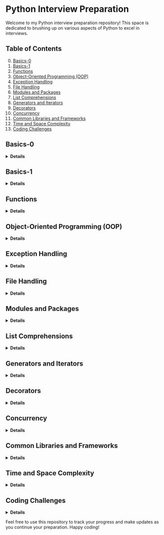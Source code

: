 # Python Interview Preparation

Welcome to my Python interview preparation repository! This space is dedicated to brushing up on various aspects of Python to excel in interviews.

## Table of Contents
0. [Basics-0](#basics-0)
1. [Basics-1](#basics-1)
2. [Functions](#functions)
3. [Object-Oriented Programming (OOP)](#object-oriented-programming-oop)
4. [Exception Handling](#exception-handling)
5. [File Handling](#file-handling)
6. [Modules and Packages](#modules-and-packages)
7. [List Comprehensions](#list-comprehensions)
8. [Generators and Iterators](#generators-and-iterators)
9. [Decorators](#decorators)
10. [Concurrency](#concurrency)
11. [Common Libraries and Frameworks](#common-libraries-and-frameworks)
12. [Time and Space Complexity](#time-and-space-complexity)
13. [Coding Challenges](#coding-challenges)

## Basics-0
<details>
<summary><strong> Details </strong></summary>

### What is Python, and how is it different from other programming languages :grey_question:

:point_right: **Answer:** Python is a high-level, interpreted programming language known for its <ins>readability</ins> and <ins>simplicity</ins>. It emphasizes code readability and allows programmers to express concepts in fewer lines of code than might be possible in languages such as C++ or Java. <ins>Python supports multiple programming paradigms, including procedural, object-oriented, and [functional programming](https://en.wikipedia.org/wiki/Functional_programming).</ins>

### Explain the differences between Python 2 and Python 3.

**Answer:** Python 2 and Python 3 are two major versions of the Python programming language. Python 3 was introduced as an upgrade to Python 2 with some significant changes to improve consistency and eliminate redundancy. Key differences include changes to print syntax (print is a function in Python 3), Unicode support, integer division, and various library updates. Python 2 reached its end of life on January 1, 2020, and developers are encouraged to use Python 3 for all new projects.

### What are the main features of Python?

**Answer:** Python has several key features:

- **Readability:** Python's syntax is clear and readable, making it an excellent language for beginners.
- **Versatility:** Python supports both procedural and object-oriented programming paradigms.
- **Interpretation:** It is an <ins>interpreted language</ins>, which means code execution occurs line by line.
- **Dynamic typing:** <ins>Variables are dynamically typed</ins, allowing flexibility.
- **Extensive libraries:** Python has a rich standard library and numerous third-party libraries, facilitating diverse applications.
- **Community support:** Python has a large, active community contributing to its development and providing support.

### What are the different data types in Python?

**Answer:** Python has various data types, including int (integer), str (string), float (floating-point), tuple, list, dict (dictionary), and bool (boolean).

### What is the output of (0, 1, 2, 3, (4, 5, 6), 7, 8, 9)[::2]

**Answer:** (0, 2, (4, 5, 6), 8) Certainly, the annotation [::2] is a slicing notation in Python that allows extracting a subsequence from a sequence (such as a list or tuple) by specifying three parameters separated by colons. The general form is start:stop:step, where: 
- start represents the starting index (inclusive).
- stop represents the ending index (exclusive).
- step represents the step or increment between selected elements.

### What is the output of (10, 20, 30, 40, 50)[::-2]?

**Answer:** (50, 30, 10). The notation [::-2] reverses the tuple and returns every second element. The [::-2] slice notation means to start from the end and move backwards by 2 steps. In this case, it starts from the end of the tuple and selects every second element moving towards the beginning.

### Output of l_numbers=[[]]*5, l_numbers[0].append(1)?

**Answer:** _l_numbers_ will be equal to [[1], [1], [1], [1], [1]]. When you multiply a list by a number, you get a list of references to the same elements. So, modifying one of them reflects on all.

### What is the difference between == and is in Python?

**Answer:** _==_ is a comparison operator that checks <ins>equality</ins> between the values of two objects.
_is_ is an identity operator that checks whether two variables <ins>refer to the same object in memory</ins>.


### What is the purpose of the single underscore “_” variable in Python?

**Answer:** In Python, the single underscore (_) has several conventional uses, and its purpose can depend on the context in which it is used. Here are some common cases: 
i) Placeholder for Unused Variables 
ii) Last Expression in an Interactive Interpreter
ii) "I don't care" in Unpacking ->  _, _, result = some_function_returning_a_tuple()

### Explain the concept behind dictionary in Python

**Answer:** In Python, a dictionary is a data structure that stores a collection of key-value pairs. Each key in a dictionary must be unique. You cannot have duplicate keys; if you try to use the same key more than once, the new value will overwrite the previous one.
Keys must be of a type that is <ins>immutable</ins>, meaning they cannot be changed after creation (e.g. you cannot use a list as key). Common examples of immutable types for keys include strings, numbers, and tuples.
Values in a dictionary can be of any data type, including numbers, strings, lists, or even other dictionaries (also mixed).
<ins>Dictionaries are mutable.</ins> Dictionaries provide fast and efficient lookups. 

### Difference between an expression and a statement in Python

**Answer:** A _statement_ is a complete line of code that performs an action. It's an executable unit that can include assignments, function calls, loops, conditionals, etc.
An _expression_ is any part of the code that evaluates to a value. It can be a combination of variables, operators, and function calls. 
An expression can also be a statement if it stands alone as a complete line of code. In some languages, expressions and statements are distinct, but in Python, many expressions can be used as statements.


### Difference between an array and list

**Answer:** 

1. **Data Type:**
   - **List:** Holds elements of different data types.
   - **Array:** Typically holds elements of the same data type.

2. **Memory Efficiency:**
   - **List:** More memory-efficient but less space-efficient.
   - **Array:** More space-efficient due to contiguous memory.

3. **Operations:**
   - **List:** Versatile with many built-in methods.
   - **Array:** Fewer built-in methods; specialized libraries like NumPy enhance functionality.

4. **Usage:**
   - **List:** General-purpose data storage and manipulation.
   - **Array:** Common in mathematical and scientific computations.

5. **Mutability:**
   - **List:** Mutable; elements can be changed after creation.
   - **Array:** Core arrays are mutable; NumPy arrays can be mutable or immutable.

In summary, lists offer flexibility, while arrays are more specialized for certain tasks, especially in scientific computing.


#### Data Types

- Understanding and working with various data types:
  ```python
  # Example
  num = 42
  name = "John"
  coordinates = (10.5, 20.0)
  
  # Everything from numbers, lists, strings, functions and classes are python objects.
  ```

#### Operators

- Utilizing operators for arithmetic, comparison, logical operations:
  ```python
  # Example
  result = 10 + 5  # Addition
  is_equal = (3 == 3)  # Comparison
  logical_result = True and False  # Logical AND
  ```

#### Variables

- Declaring and using variables to store values:
  ```python
  # Example
  age = 30
  message = f"My age is {age}."
  ```

#### Control Flow

- Implementing control flow structures such as if statements, loops:
  ```python
  # Example
  age = 30
  if age >= 18:
      print("You are an adult.")
  else:
      print("You are a minor.")
  
  # Loop example
  for i in range(5):
      print(i)
  ```

more examples in the file code/basics_0.py  

</details>

## Basics-1
<details>
<summary><strong> Details </strong></summary>

### What is mutable and immutable objects/data types in Python?

**Answer:** Mutation generally refers to 'change'. So when we say that an object is mutable or immutable we meant to say that the value of object can/cannot change.
When an object is created in Python, it is assigned a _type_ and an _id_. <ins> An object/data type is mutable if with the same id, the value of the object changes after the object is created. </ins>
**Mutable objects** in Python -- Objects that can change after creation. Lists, byte arrays, sets, and dictionaries.
**Immutable objects** in Python -- Numeric data types, strings, bytes, frozen sets, and tuples.


### What is the difference between list and tuples in Python?

**Answer:**
**Mutability** list is mutable and tuple is immutable. 
**Syntax definition**,
**Performance** List: Slower due to mutability and Tuple: Faster due to immutability
**Memory Consumption** List: Consumes more memory and  Tuple: More memory-efficient

### How is memory managed in Python?

**Answer:** Memory in Python is managed using a private heap space. The Python Memory Manager handles the allocation and deallocation of memory for objects. Garbage collection is employed to reclaim memory from unused objects.


### Explain shallow and deep copy in Python

**Answer:** In Python, a shallow copy creates a new object but does not clone nested objects. A deep copy, on the other hand, creates a new object and recursively clones all nested objects.


### Why Python generates a .pyc file even when it is an interpreted language?

**Answer:**# Python is both interpreted and compiled. When a .py file is executed, 
it goes through a compilation process called bytecode compilation.
The generated bytecode is platform-independent and stored in .pyc files to improve execution speed on subsequent runs.
.pyc files contain the compiled version of the Python source code, making it faster to load and execute.
When a .py file is imported, Python checks if a corresponding .pyc file exists and is newer. 
If not, it compiles the .py file into .pyc.

### How private varibles are declared in Python?

**Answer:** Python does not have anything called private member however by convention two underscore before a variable or function makes it private.

### Can _set_ have lists as elements?

**Answer:** No, a set in Python cannot have lists as elements. Sets are designed <ins> to store unique and immutable elements. </ins> Since lists are mutable (meaning their contents can be changed after they are created), they cannot be used as elements in a set.


</details>

## Functions
<details>
<summary><strong> Details </strong></summary>

### Explain briefly about lambda() and map() functions. 

**Answer:** <ins>Lambda()</ins> function mainly used to create a function without a name, 
it can receive any number of arguments, but can only have one expression.

<ins>Map()</ins> function takes a function and a list as input. 
Map() performs an operation on the entire list and return the result in a new list
(see example on functions.py).

### Difference between a class variable and instance variable.

**Answer:** In Python, class variables are shared among all instances of a class and have a global scope within the class.
Instance variables, declared with "self" inside methods or the constructor, 
are specific to each instance and have a local scope within that instance (see example on basics_1.py).

</details>

## Object-Oriented Programming (OOP)
<details>
<summary><strong> Details </strong></summary>

### What is monkey patching? How to use it in Python?

**Answer:** Monkey patching refers to dynamically modifying or extending a module or class at runtime, 
typically to alter behavior or add features (see example on object_oriented_programming.py).


### What is the difference between staticmethod and classmethod?

**Answer:** The key difference lies in how they are bound to the class. `staticmethod` is bound to the class and takes no special first argument, 
while `classmethod` is bound to the class and takes the class as its first argument (see example on object_oriented_programming.py).


### Explain Singleton class and its uses?

**Answer:** A Singleton class ensures that only one instance of the class is created and provides a global point of access to that instance. 
It is often used when exactly one object is needed for coordination or to control actions (see example on object_oriented_programming.py).

### Explain Meta Classes in Python. 

**Answer:** Meta-classes in Python are classes that define the behavior of other classes, 
commonly known as class factories. They allow customization and modification of class creation, 
often used to enforce coding standards or add specific behaviors to classes (see example on object_oriented_programming.py).

### Explain Abstract Classes and its uses.

**Answer:** Abstract classes in Python are classes that cannot be instantiated and typically include abstract methods 
that must be implemented by their subclasses. 
They serve as a blueprint for other classes and ensure that certain methods are implemented by concrete classes (see example on object_oriented_programming.py).


# Explain object creation process in detail. Which method is called first?

**Answer:** During object creation in Python, the class is defined with its attributes and methods. 
Memory is allocated for the object. Optionally, the __new__ method is called to create and return the object. 
Subsequently, the __init__ method is invoked to initialize the object's attributes.


### Explain inheritance in Python.

**Answer:** <ins>Inheritance</ins> is a fundamental concept in object-oriented programming (OOP) that allows a class 
(subclass or derived class) to inherit attributes and methods from another class (base class or parent class). 
This promotes code reuse and the creation of a hierarchy of classes.

### What is MRO in Python? How does it work?

**Answer:** <ins>MRO stands for Method Resolution Order</ins> in Python. It is a mechanism that determines the order in which 
classes are searched when looking for a method in a class hierarchy. 
This becomes particularly important in the context of multiple inheritance, where a class can inherit from 
multiple parent classes.

</details>

## Exception Handling
<details>
<summary><strong> Details </strong></summary>

### Explain exception handling in Python.

**Answer:** Exception handling in Python is a way to deal with errors during program execution. 
When an <ins>error</ins> occurs, it disrupts the normal flow, and to prevent crashes, 
we use <ins>try</ins>, <ins>except</ins>, and <ins>finally</ins> blocks (see example on exception_handling.py).

### Is there a sequence in defining exceptions in except block for exception handling?

**Answer:** Yes, there is a sequence when defining exceptions in the <ins>except</ins> block for exception handling in Python. 
The order matters. The <ins>except</ins> blocks are evaluated from top to bottom, 
and the first block that matches the raised exception is executed. 

</details>

## File Handling
<details>
<summary><strong> Details </strong></summary>

### How would you load large data file in Python?

**Answer:** Read the file in smaller chunks rather than loading the entire file into memory at once.
If dealing with tabular data, use the Pandas library with the <ins>chunksize</ins> parameter to read data in chunks.
Alternatively, consider using the Dask library, which enables working with datasets larger than memory by parallelizing operations.

</details>

## Modules and Packages
<details>
<summary><strong> Details </strong></summary>

### What's the difference between a Python module and a Python package?

**Answer:** A module is a single Python file, while a package is a collection of modules organized in a directory structure. 
Packages provide a way to structure and organize related functionality in a more hierarchical and systematic manner. 
It contains an additional __init__.py file, which signifies that the directory should be treated as a package.
Packages help manage larger codebases by grouping related functionality.

</details>

## List Comprehensions
<details>
<summary><strong> Details </strong></summary>

### Which is faster, list comprehension or for loop?

**Answer:** In general, list comprehensions are often faster than traditional for loops in Python. 
List comprehensions are a more concise and optimized way to create lists.

</details>

## Generators and Iterators
<details>
<summary><strong> Details </strong></summary>

### Explain Generators and use case of it.

**Answer:** Generators in Python are a way to create iterators in a more memory-efficient and lazy-evaluation manner. 
Unlike lists, which store all elements in memory at once, generators produce values on-the-fly as needed.
Created using functions with the `yield` keyword. Preserve the state between calls. Only produce values when requested.
Suitable for iterating over large datasets without loading everything into memory.
Generators can represent infinite sequences, such as streaming data or mathematical sequences
(see example on generators_iterators.py). 


### What is an iterator? How is iterator is different from a generator?

**Answer:** An iterator in Python is an object that implements the methods __iter__() and __next__(). 
The __iter__() method returns the iterator object itself, and the __next__() method returns the next value from the iterator. 
When there are no more items to return, the __next__() method should raise the StopIteration exception.
<ins>A generator, on the other hand, is a special type of iterator.</ins>
It is created using a function with the yield keyword. 
The yield statement not only returns a value to the caller but also preserves the state of the function.
The function is paused at the yield statement, and the next time next() is called, it resumes execution from that point.
Iterators may need to manually maintain and update their state.  Generators automatically maintain their state between calls using the yield statement.
Iterators may require more memory as they need to store the entire state explicitly. Generators are memory-efficient because they produce values on-the-fly and maintain their state implicitly.


</details>

## Decorators
<details>
<summary><strong> Details </strong></summary>

### Explain a Decorator in Python. 
**Answer:** A decorator in Python is a design pattern that allows you to extend or modify the behavior 
of functions or methods without modifying their actual code.
A decorator is a function that takes another function as an argument and extends the behavior of the latter function.
Python has several built-in decorators, such as @property, @staticmethod, and @classmethod, 
which are used for specific purposes in classes (see example on decorators.py).


### Explain Closures in Python.

**Answer:** The closures in Python provide a powerful way to create functions with persistent state and encapsulation, 
enhancing modularity and supporting advanced programming patterns.
Closures involve nested functions, 
where one function (the inner function) is defined inside another function (the outer function). 
The inner function has access to the variables of the outer function, even after the outer function has finished execution.

### How to make a chain of function decorators?

**Answer:** To create a chain of function decorators in Python, you can apply multiple decorators to a single function
by stacking them using the @decorator syntax. Decorators are applied in the order they appear, from bottom to top. 
Each decorator modifies the behavior of the function sequentially (see example on decorators.py).


</details>

## Concurrency
<details>
<summary><strong> Details </strong></summary>

### Explain threading in Python. 

**Answer:** Threading in Python refers to the concurrent execution of threads, which are smaller units of a process 
that shares the same memory space with other threads in a process.
Threads allow a program to execute multiple operations concurrently, making it useful for tasks that can be performed 
independently. Python provides a `threading` module to work with threads.
The threading module in Python provides a high-level interface for creating and managing threads (see example on concurrency.py).

### What is a global interpreter lock (GIL)?

**Answer:** The Global Interpreter Lock (GIL) in CPython ensures that only one thread can run Python code at a time in a process. 
This affects the performance of multithreading, especially in tasks that use a lot of CPU. 
The GIL simplifies memory management but can limit performance. 
For CPU-heavy tasks, using the multiprocessing module is often better than using threads because of the GIL. 
While the GIL simplifies memory management, it can hinder true parallelism. 
Other Python implementations like PyPy try to overcome this limitation with different concurrency strategies.

### Explain the difference between Multithreading vs. Multiprocessing.

**Answer:**  <ins>Multithreading</ins> involves the concurrent execution of multiple threads within the same process.
Threads **share the same memory space**, allowing them to communicate more easily.
<ins>Use Cases:</ins> Multithreading is suitable for I/O-bound tasks where threads spend time waiting for 
external operations (e.g., reading or writing to files, network operations).

<ins>Multiprocessing</ins> involves the concurrent execution of multiple processes, each with its own memory space.
Processes run independently and do **not share memory space** by default (communication more challenging).
The GIL is not present in multiprocessing, allowing true parallelism in CPU-bound tasks.
<ins>Use Cases:</ins> Multiprocessing is suitable for CPU-bound tasks that require significant computation, 
as it allows parallel execution on multiple cores (see example on concurrency.py).

</details>

## Common Libraries and Frameworks
<details>
<summary><strong> Details </strong></summary>

**NumPy:** Essential for numerical operations in Python, NumPy provides efficient arrays and mathematical functions, forming the foundation for scientific computing and data analysis.

**Pandas:** A powerful data manipulation and analysis library, Pandas simplifies working with structured data through its DataFrame object, making tasks like cleaning, exploring, and transforming data intuitive and efficient.

**Matplotlib:** As a versatile plotting library, Matplotlib enables the creation of high-quality visualizations, including line plots, scatter plots, histograms, and more, aiding in the interpretation and communication of data patterns.

**Scikit-learn:** A user-friendly machine learning library, Scikit-learn offers tools for classification, regression, clustering, and more, making it accessible for both beginners and experts in the field.

**Django:** A high-level web framework, Django simplifies web development by providing an organized structure, an ORM for database interactions, and built-in features like authentication, making it ideal for building robust and scalable web applications.

**Flask:** Known for its simplicity, Flask is a lightweight web framework that facilitates rapid development of web applications with minimal boilerplate code, making it suitable for small to medium-sized projects.

**TensorFlow:** Google's open-source machine learning library, TensorFlow supports the development of deep learning models, providing a comprehensive ecosystem for building and deploying machine learning applications.

**PyTorch:** Widely used for deep learning, PyTorch offers dynamic computational graphs and a flexible framework, making it popular among researchers and practitioners for tasks such as image recognition and natural language processing.

**Beautiful Soup:** A web scraping library, Beautiful Soup simplifies the extraction of data from HTML and XML files, providing a Pythonic way to navigate and search the parsed content of web pages.

**Requests:** A straightforward HTTP library, Requests simplifies making HTTP requests in Python, allowing for easy interaction with web APIs and retrieval of data from the internet.

</details>

## Time and Space Complexity
<details>
<summary><strong> Details </strong></summary>

**Time Complexity**:
Time complexity measures the amount of time an algorithm takes to complete based on the input size. It's expressed using Big O notation. Common time complexities:

**O(1) - Constant Time:** Operations take the same time regardless of the input size, like accessing an element in an array.

**O(log n) - Logarithmic Time:** Often seen in binary search, where the algorithm halves the input size in each step.

**O(n) - Linear Time:** The running time grows linearly with the input size, like iterating through a list.

**O(n log n) - Linearithmic Time:** Common in efficient sorting algorithms like mergesort and heapsort.

**O(n^2) - Quadratic Time:** Found in algorithms with nested iterations, like bubble sort.

**O(2^n) - Exponential Time:** Typically seen in recursive algorithms where each step doubles the amount of work.

**Space Complexity:**
Space complexity measures the amount of memory an algorithm uses relative to the input size. It's also expressed using Big O notation.

**O(1) - Constant Space:** The algorithm uses a fixed amount of memory, irrespective of the input size.

**O(n) - Linear Space:** The space required grows linearly with the input size.

**O(n^2) - Quadratic Space:** The space required grows with the square of the input size.

**O(log n) - Logarithmic Space:** Space grows logarithmically with the input size.

Understanding time and space complexity helps in choosing the right algorithms for different scenarios, balancing efficiency and resource usage.

</details>

## Coding Challenges
<details>
<summary><strong> Details </strong></summary>

Here are some popular platforms where you can practice coding challenges:

- **[LeetCode](https://leetcode.com):** Offers a vast collection of coding challenges categorized by difficulty and topic. It's widely used for technical interview preparation.

- **[HackerRank](https://hackerrank.com):** Provides a variety of challenges in domains like algorithms, data structures, artificial intelligence, databases, and more. It's known for its structured learning paths.

- **[CodeSignal](https://codesignal.com):** Focuses on preparing for coding interviews with a wide range of challenges. It also offers interview practice with real companies.

- **[Codewars](https://codewars.com):** A platform where users can train on coding challenges known as "kata" in a variety of programming languages.

- **[Exercism](https://exercism.io):** Offers coding exercises to practice various programming languages. It emphasizes mentorship, allowing users to get feedback on their solutions.

- **[TopCoder](https://topcoder.com):** Known for competitive programming challenges, TopCoder covers algorithmic and mathematical problems.

- **[GeeksforGeeks](https://geeksforgeeks.org):** Focuses on computer science topics and includes a wide range of coding challenges related to algorithms, data structures, and interview preparation.

- **[InterviewBit](https://interviewbit.com):** Designed specifically for interview preparation, it provides challenges based on real interview questions from top tech companies.

- **[Project Euler](https://projecteuler.net):** Features mathematical and computational problems designed to be solved with computer programs. It's great for honing both math and programming skills.

- **[Google Code Jam](https://codingcompetitions.withgoogle.com/codejam):** Google's coding competition platform, which hosts annual coding contests with challenging algorithmic problems.

</details>




Feel free to use this repository to track your progress and make updates as you continue your preparation. Happy coding!
